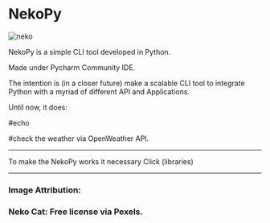 # NekoPy
![neko](https://user-images.githubusercontent.com/76231670/120505256-b7cf0d80-c3bc-11eb-8227-d8afe0cefbd4.jpg)

NekoPy is a simple CLI tool developed in Python.

Made under Pycharm Community IDE.

The intention is (in a closer future) make a scalable CLI tool to integrate Python with a myriad of different API and Applications.

Until now, it does:

#echo

#check the weather via OpenWeather API.


----------
To make the NekoPy works it necessary Click (libraries)

----------
<h3>Image Attribution:<h3>
  <p> Neko Cat: Free license via Pexels.<p>
